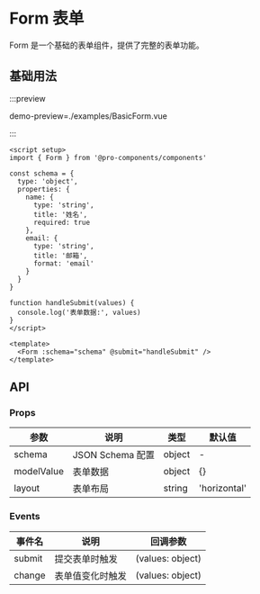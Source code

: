 # Form 表单

Form 是一个基础的表单组件，提供了完整的表单功能。

## 基础用法

:::preview

demo-preview=./examples/BasicForm.vue

:::

```vue
<script setup>
import { Form } from '@pro-components/components'

const schema = {
  type: 'object',
  properties: {
    name: {
      type: 'string',
      title: '姓名',
      required: true
    },
    email: {
      type: 'string',
      title: '邮箱',
      format: 'email'
    }
  }
}

function handleSubmit(values) {
  console.log('表单数据:', values)
}
</script>

<template>
  <Form :schema="schema" @submit="handleSubmit" />
</template>
```

## API

### Props

| 参数       | 说明             | 类型   | 默认值       |
| ---------- | ---------------- | ------ | ------------ |
| schema     | JSON Schema 配置 | object | -            |
| modelValue | 表单数据         | object | {}           |
| layout     | 表单布局         | string | 'horizontal' |

### Events

| 事件名 | 说明             | 回调参数         |
| ------ | ---------------- | ---------------- |
| submit | 提交表单时触发   | (values: object) |
| change | 表单值变化时触发 | (values: object) |
